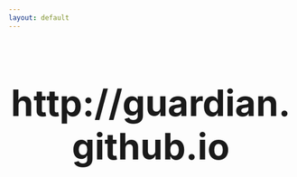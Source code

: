 ```yaml
---
layout: default
---
```

<h1 style="font-size: 4rem; text-align: center">http://guardian.github.io</h1>